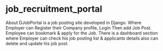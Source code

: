 # job_recruitment_portal
About DJobPortal is a job posting site developed in Django. Where Employer can Register their Company profile, Login Then add Job Post. Employee can bookmark &amp; apply for the Job. There is a dashboard section where Employer can check his job posting list &amp; applicants details also can delete and update his job post.

